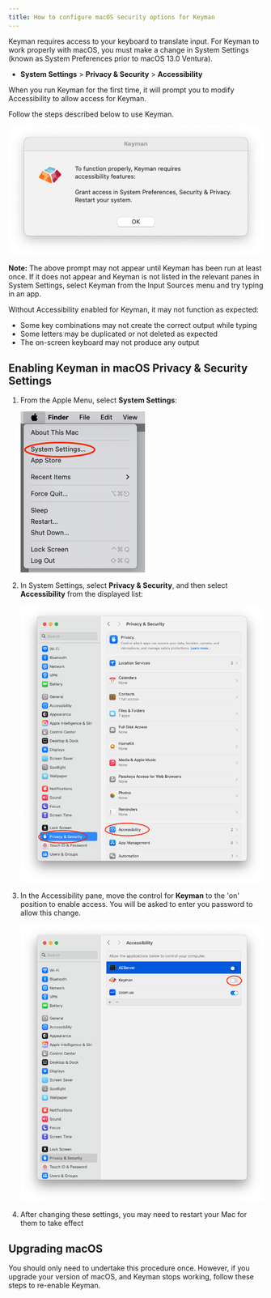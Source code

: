```yaml
---
title: How to configure macOS security options for Keyman
---
```


Keyman requires access to your keyboard to translate input. For Keyman to work properly with macOS, you must make a change in System Settings (known as System Preferences prior to macOS 13.0 Ventura).

* **System Settings** >  **Privacy & Security** > **Accessibility**

When you run Keyman for the first time, it will prompt you to modify Accessibility to allow access for Keyman. 

Follow the steps described below to use Keyman.

   ![Keyman Security Prompt](../mac_images/keyman-security-prompt.png)

**Note:** The above prompt may not appear until Keyman has been run at least once. If it does not appear and Keyman is not listed in the relevant panes in System Settings, select Keyman from the Input Sources menu and try typing in an app.

Without Accessibility enabled for Keyman, it may not function as expected:

* Some key combinations may not create the correct output while typing
* Some letters may be duplicated or not deleted as expected
* The on-screen keyboard may not produce any output

## Enabling Keyman in macOS Privacy & Security Settings

1. From the Apple Menu, select **System Settings**:

   ![System Settings menu](../mac_images/open-apple-menu.png)

2. In System Settings, select **Privacy & Security**, and then select **Accessibility** from the displayed list:

   ![System Settings](../mac_images/privacy-and-security-annotated.png)

3. In the Accessibility pane, move the control for **Keyman** to the 'on' position to enable access. You will be asked to enter you password to allow this change.

   ![Accessibility](../mac_images/privacy-accessibility-pane-annotated.png)

4. After changing these settings, you may need to restart your Mac for them to take effect

## Upgrading macOS

You should only need to undertake this procedure once. However, if you upgrade your
version of macOS, and Keyman stops working, follow these steps to re-enable Keyman.
